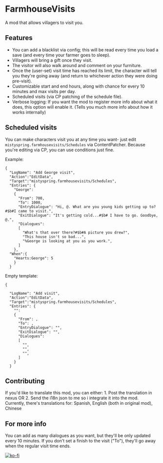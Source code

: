 # FarmhouseVisits
A mod that allows villagers to visit you.

## Features
- You can add a blacklist via config; this will be read every time you load a save (and every time your farmer goes to sleep).
- Villagers will bring a gift once they visit.
- The visitor will also walk around and comment on your furniture.
- Once the (user-set) visit time has reached its limit, the character will tell you they're going away (and return to whichever action they were doing pre-visit).
- Customizable start and end hours, along with chance for every 10 minutes and max visits per day.
- Scheduled visits (via CP patching of the schedule file).
- Verbose logging: If you want the mod to register more info about what it does, this option will enable it. (Tells you much more info about how it works internally)

## Scheduled visits
You can make characters visit you at any time you want- just edit `mistyspring.farmhousevisits/Schedules` via ContentPatcher. Because you're editing via CP, you can use conditions just fine.

Example:

```
{
  "LogName": "Add George visit",
  "Action":"EditData",
  "Target":"mistyspring.farmhousevisits/Schedules",
  "Entries": {
    "George": 
    {
      "From": 700,
      "To": 1000,
      "EntryDialogue": "Hi, @. What are you young kids getting up to?#$b#I came to visit.",
      "ExitDialogue": "It's getting cold...#$b# I have to go. Goodbye, @.",
      "Dialogues":
      [
        "What's that over there?#$b#A picture you drew?", 
        "This house isn't so bad...", 
        "%George is looking at you as you work.",
      ]
    },
  "When":{
    "Hearts:George": 5
    }
  }
```

Empty template:
```
{

  "LogName": "Add visit",
  "Action":"EditData",
  "Target":"mistyspring.farmhousevisits/Schedules",
  "Entries": {
    "": 
    {
      "From": ,
      "To": ,
      "EntryDialogue": "",
      "ExitDialogue": "",
      "Dialogues":
      [
        "", 
        "", 
        "",
      ]
    }
  }
```
## Contributing
If you'd like to translate this mod, you can either: 1. Post the translation in nexus OR 2. Send the i18n json to me so i integrate it into the mod.
Currently, there's translations for: Spanish, English (both in original mod), Chinese 

## For more info
You can add as many dialogues as you want, but they'll be only updated every 10 minutes.
If you don't set a finish to the visit ("To"), they'll go away when the regular visit time ends.


[![ko-fi](https://ko-fi.com/img/githubbutton_sm.svg)](https://ko-fi.com/G2G7CXX9P)
